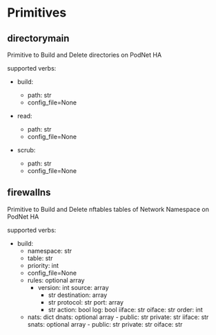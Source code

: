 # Primitives

## directorymain
Primitive to Build and Delete directories on PodNet HA

supported verbs:

- build:
    - path: str
    - config_file=None

- read:
    - path: str
    - config_file=None
    
- scrub:
    - path: str
    - config_file=None
    
## firewallns
Primitive to Build and Delete nftables tables of Network Namespace on PodNet HA

supported verbs:

- build:
    - namespace: str
    - table: str
    - priority: int
    - config_file=None
    - rules: optional array
        - version: int
          source: array
            - str
          destination: array
            - str
          protocol: str
          port: array
            - str
          action: bool
          log: bool
          iiface: str
          oiface: str
          order: int
    - nats: dict
        dnats: optional array
            - public: str
              private: str
              iiface: str
        snats: optional array
            - public: str
              private: str
              oiface: str            
